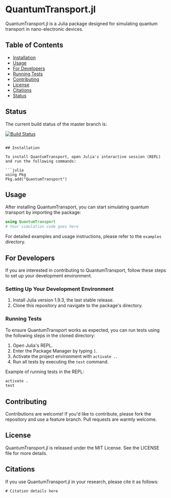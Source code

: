 # QuantumTransport.jl

QuantumTransport.jl is a Julia package designed for simulating quantum transport in nano-electronic devices.

## Table of Contents
- [Installation](#installation)
- [Usage](#usage)
- [For Developers](#for-developers)
- [Running Tests](#running-tests)
- [Contributing](#contributing)
- [License](#license)
- [Citations](#citations)
- [Status](#status)

## Status

The current build status of the master branch is:

[![Build Status](https://github.com/quantum-nanoelectronics/QuantumTransport.jl/actions/workflows/CI.yml/badge.svg?branch=master)](https://github.com/quantum-nanoelectronics/QuantumTransport.jl/actions/workflows/CI.yml?query=branch%3Amaster)
```

## Installation

To install QuantumTransport, open Julia's interactive session (REPL) and run the following commands:

```julia
using Pkg
Pkg.add("QuantumTransport")
```

## Usage

After installing QuantumTransport, you can start simulating quantum transport by importing the package:

```julia
using QuantumTransport
# Your simulation code goes here
```

For detailed examples and usage instructions, please refer to the `examples` directory.

## For Developers

If you are interested in contributing to QuantumTransport, follow these steps to set up your development environment.

### Setting Up Your Development Environment

1. Install Julia version 1.9.3, the last stable release.
2. Clone this repository and navigate to the package's directory.

### Running Tests

To ensure QuantumTransport works as expected, you can run tests using the following steps in the cloned directory:

1. Open Julia's REPL.
2. Enter the Package Manager by typing `]`.
3. Activate the project environment with `activate .`.
4. Run all tests by executing the `test` command.

Example of running tests in the REPL:

```julia
activate .
test
```

## Contributing

Contributions are welcome! If you'd like to contribute, please fork the repository and use a feature branch. Pull requests are warmly welcome.

## License

QuantumTransport.jl is released under the MIT License. See the LICENSE file for more details.

## Citations

If you use QuantumTransport.jl in your research, please cite it as follows:
```
# Citation details here
```
